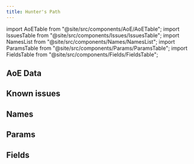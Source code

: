 ```yaml
---
title: Hunter's Path
---
```


import AoETable from "@site/src/components/AoE/AoETable";
import IssuesTable from "@site/src/components/Issues/IssuesTable";
import NamesList from "@site/src/components/Names/NamesList";
import ParamsTable from "@site/src/components/Params/ParamsTable";
import FieldsTable from "@site/src/components/Fields/FieldsTable";

## AoE Data

<AoETable item_key="hunterspath" data_src="weapon" />

## Known issues

<IssuesTable item_key="hunterspath" data_src="weapon" />

## Names

<NamesList item_key="hunterspath" data_src="weapon" />

## Params

<ParamsTable item_key="hunterspath" data_src="weapon" />

## Fields

<FieldsTable item_key="hunterspath" data_src="weapon" />
